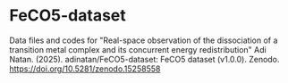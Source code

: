 # FeCO5-dataset
Data files and codes for "Real-space observation of the dissociation of a transition metal complex and its concurrent energy redistribution"
Adi Natan. (2025). adinatan/FeCO5-dataset: FeCO5 dataset (v1.0.0). Zenodo. https://doi.org/10.5281/zenodo.15258558
